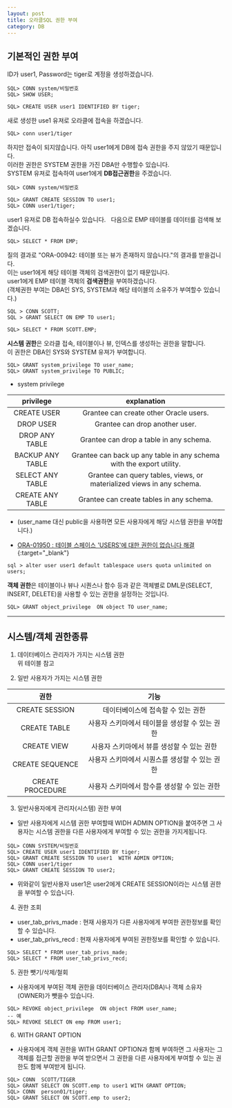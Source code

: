 ```yaml
---
layout: post
title: 오라클SQL 권한 부여
category: DB
---
```

  
  
## 기본적인 권한 부여

ID가 user1, Password는 tiger로 계정을 생성하겠습니다.  
```
SQL> CONN system/비밀번호
SQL> SHOW USER;

SQL> CREATE USER user1 IDENTIFIED BY tiger;
```

새로 생성한 use1 유져로 오라클에 접속을 하겠습니다.  
```
SQL> conn user1/tiger
```

하지만 접속이 되지않습니다. 아직 user1에게 DB에 접속 권한을 주지 않았기 때문입니다.  
이러한 권한은 SYSTEM 권한을 가진 DBA만 수행할수 있습니다.  
SYSTEM 유져로 접속하여 user1에게 **DB접근권한**을 주겠습니다.  
```
SQL> CONN system/비밀번호

SQL> GRANT CREATE SESSION TO user1;
SQL> CONN user1/tiger;
```

user1 유져로 DB 접속하실수 있습니다.  
다음으로 EMP 테이블를 데이터를 검색해 보겠습니다.  
```
SQL> SELECT * FROM EMP;
```

질의 결과로  "ORA-00942: 테이블 또는 뷰가 존재하지 않습니다."의 결과를 받을겁니다.  
이는 user1에게 해당 테이블 객체의 검색권한이 없기 때문입니다.  
user1에게 EMP 테이블 객체의 **검색권한**을 부여하겠습니다.  
(객체권한 부여는 DBA인 SYS, SYSTEM과 해당 테이블의 소유주가 부여할수 있습니다.)  
```
SQL > CONN SCOTT;
SQL > GRANT SELECT ON EMP TO user1;

SQL> SELECT * FROM SCOTT.EMP;
```

**시스템 권한**은 오라클 접속, 테이블이나 뷰, 인덱스를 생성하는 권한을 말합니다.  
이 권한은 DBA인 SYS와 SYSTEM 유져가 부여합니다.
```
SQL> GRANT system_privilege TO user_name;
SQL> GRANT system_privilege TO PUBLIC;
```

- system privilege  
  
  
| privilege | explanation |
| :---: | :---: |
| CREATE USER | Grantee can create other Oracle users. |
| DROP USER | Grantee can drop another user. |
| DROP ANY TABLE | Grantee can drop a table in any schema. |
| BACKUP ANY TABLE | Grantee can back up any table in any schema with the export utility. |
| SELECT ANY TABLE | Grantee can query tables, views, or materialized views in any schema. |
| CREATE ANY TABLE | Grantee can create tables in any schema. |  

- (user_name 대신 public을 사용하면 모든 사용자에게 해당 시스템 권한을 부여합니다.)  

- [ORA-01950 : 테이블 스페이스 'USERS'에 대한 권한이 없습니다 해결](http://zelits.tistory.com/29){:target="_blank"}  
```
sql > alter user user1 default tablespace users quota unlimited on users;
```

**객체 권한**은 테이블이나 뷰나 시퀀스나 함수 등과 같은 객체별로 DML문(SELECT, INSERT, DELETE)을 사용할 수 있는 권한을 설정하는 것입니다.  
```
SQL> GRANT object_privilege  ON object TO user_name;
```

---

## 시스템/객체 권한종류

1. 데이터베이스 관리자가 가지는 시스템 권한  
위 테이블 참고  

2. 일반 사용자가 가지는 시스템 권한  

| 권한 | 기능 |
| :---: | :---: |
| CREATE SESSION | 데이터베이스에 접속할 수 있는 권한 |
| CREATE TABLE | 사용자 스키마에서 테이블을 생성할 수 있는 권한 |
| CREATE VIEW | 사용자 스키마에서 뷰를 생성할 수 있는 권한 |
| CREATE SEQUENCE  | 사용자 스키마에서 시퀀스를 생성할 수 있는 권한 |
| CREATE PROCEDURE | 사용자 스키마에서 함수를 생성할 수 있는 권한  |


3. 일반사용자에게 관리자(시스템) 권한 부여  
- 일반 사용자에게 시스템 권한 부여할때 WIDH ADMIN OPTION을 붙여주면 그 사용자는 시스템 권한을 다른 사용자에게 부여할 수 있는 권한을 가지게됩니다.  

```
SQL> CONN SYSTEM/비밀번호
SQL> CREATE USER user1 IDENTIFIED BY tiger;
SQL> GRANT CREATE SESSION TO user1  WITH ADMIN OPTION;
SQL> CONN user1/tiger
SQL> GRANT CREATE SESSION TO user2;
```

- 위와같이 일반사용자 user1은 user2에게 CREATE SESSION이라는 시스템 권한을 부여할 수 있습니다.  

4. 권한 조회  
- user_tab_privs_made : 현재 사용자가 다른 사용자에게 부여한 권한정보를 확인할 수 있습니다.
- user_tab_privs_recd : 현재 사용자에게 부여된 권한정보를 확인할 수 있습니다.  

```
SQL> SELECT * FROM user_tab_privs_made; 
SQL> SELECT * FROM user_tab_privs_recd;
```

5. 권한 뺏기/삭제/철회  
- 사용자에게 부여된 객체 권한을 데이터베이스 관리자(DBA)나 객체 소유자(OWNER)가 뺏을수 있습니다.  

```
SQL> REVOKE object_privilege  ON object FROM user_name;
-- 예
SQL> REVOKE SELECT ON emp FROM user1;
```

6. WITH GRANT OPTION  
- 사용자에게 객체 권한을 WITH GRANT OPTION과 함께 부여하면 그 사용자는 그 객체를 접근할 권한을 부여 받으면서 그 권한을 다른 사용자에게 부여할 수 있는 권한도 함께 부여받게 됩니다.  

```
SQL> CONN  SCOTT/TIGER
SQL> GRANT SELECT ON SCOTT.emp to user1 WITH GRANT OPTION;
SQL> CONN  person01/tiger; 
SQL> GRANT SELECT ON SCOTT.emp to user2;
```
